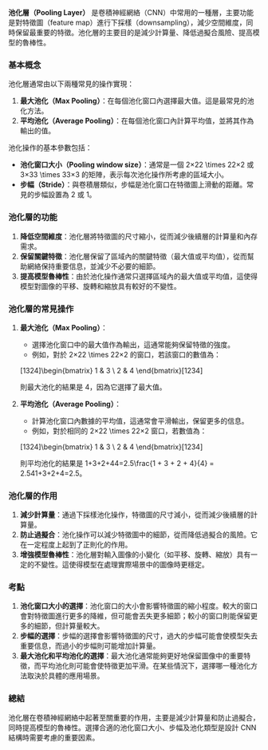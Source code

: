 **池化層（Pooling Layer）** 是卷積神經網絡（CNN）中常用的一種層，主要功能是對特徵圖（feature map）進行下採樣（downsampling），減少空間維度，同時保留最重要的特徵。池化層的主要目的是減少計算量、降低過擬合風險、提高模型的魯棒性。

### 基本概念

池化層通常由以下兩種常見的操作實現：

1. **最大池化（Max Pooling）**：在每個池化窗口內選擇最大值。這是最常見的池化方法。
2. **平均池化（Average Pooling）**：在每個池化窗口內計算平均值，並將其作為輸出的值。

池化操作的基本參數包括：

- **池化窗口大小（Pooling window size）**：通常是一個 2×22 \times 22×2 或 3×33 \times 33×3 的矩陣，表示每次池化操作所考慮的區域大小。
- **步幅（Stride）**：與卷積層類似，步幅是池化窗口在特徵圖上滑動的距離。常見的步幅設置為 2 或 1。

### 池化層的功能

1. **降低空間維度**：池化層將特徵圖的尺寸縮小，從而減少後續層的計算量和內存需求。
2. **保留關鍵特徵**：池化層保留了區域內的關鍵特徵（最大值或平均值），從而幫助網絡保持重要信息，並減少不必要的細節。
3. **提高模型魯棒性**：由於池化操作通常只選擇區域內的最大值或平均值，這使得模型對圖像的平移、旋轉和縮放具有較好的不變性。

### 池化層的常見操作

1. **最大池化（Max Pooling）**：
    
    - 選擇池化窗口中的最大值作為輸出，這通常能夠保留特徵的強度。
    - 例如，對於 2×22 \times 22×2 的窗口，若該窗口的數值為：
    
    [1324]\begin{bmatrix} 1 & 3 \\ 2 & 4 \end{bmatrix}[12​34​]
    
    則最大池化的結果是 4，因為它選擇了最大值。
    
2. **平均池化（Average Pooling）**：
    
    - 計算池化窗口內數據的平均值，這通常會平滑輸出，保留更多的信息。
    - 例如，對於相同的 2×22 \times 22×2 窗口，若數值為：
    
    [1324]\begin{bmatrix} 1 & 3 \\ 2 & 4 \end{bmatrix}[12​34​]
    
    則平均池化的結果是 1+3+2+44=2.5\frac{1 + 3 + 2 + 4}{4} = 2.541+3+2+4​=2.5。
    

### 池化層的作用

1. **減少計算量**：通過下採樣池化操作，特徵圖的尺寸減小，從而減少後續層的計算量。
2. **防止過擬合**：池化操作可以減少特徵圖中的細節，從而降低過擬合的風險。它在一定程度上起到了正則化的作用。
3. **增強模型魯棒性**：池化層對輸入圖像的小變化（如平移、旋轉、縮放）具有一定的不變性。這使得模型在處理實際場景中的圖像時更穩定。

### 考點

1. **池化窗口大小的選擇**：池化窗口的大小會影響特徵圖的縮小程度。較大的窗口會對特徵圖進行更多的降維，但可能會丟失更多細節；較小的窗口則能保留更多的細節，但計算量較大。
2. **步幅的選擇**：步幅的選擇會影響特徵圖的尺寸，過大的步幅可能會使模型失去重要信息，而過小的步幅則可能增加計算量。
3. **最大池化和平均池化的選擇**：最大池化通常能夠更好地保留圖像中的重要特徵，而平均池化則可能會使特徵更加平滑。在某些情況下，選擇哪一種池化方法取決於具體的應用場景。

### 總結

池化層在卷積神經網絡中起著至關重要的作用，主要是減少計算量和防止過擬合，同時提高模型的魯棒性。選擇合適的池化窗口大小、步幅及池化類型是設計 CNN 結構時需要考慮的重要因素。